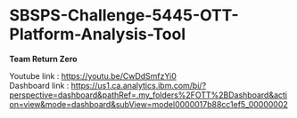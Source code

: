 # SBSPS-Challenge-5445-OTT-Platform-Analysis-Tool
**Team Return Zero**

Youtube link : https://youtu.be/CwDdSmfzYi0 <br>
Dashboard link : https://us1.ca.analytics.ibm.com/bi/?perspective=dashboard&pathRef=.my_folders%2FOTT%2BDashboard&action=view&mode=dashboard&subView=model0000017b88cc1ef5_00000002
